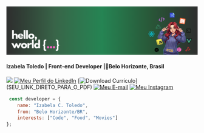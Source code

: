 #

![](hello-world-banner)

#### Izabela Toledo | Front-end Developer |📍Belo Horizonte, Brasil
![](https://komarev.com/ghpvc/?username=belatoledo&color=ff69b4&style=square&label=profile+views)
[![Meu Perfil do LinkedIn](https://img.shields.io/badge/follow_me_on_linkedIn-0077B5?style=square&logo=linkedin&logoColor=white)](https://www.linkedin.com/in/izabela-toledo/) 
[![Download Currículo](https://img.shields.io/badge/download_my_curriculum_(PT_BR)-20B2AA?style=square&logo=file-pdf&logoColor=white)](SEU_LINK_DIRETO_PARA_O_PDF)
[![Meu E-mail](https://img.shields.io/badge/send_me_a_email-c14438?style=square&logo=mail&logoColor=white)](mailto:it.amancio@gmail.com)
[![Meu Instagram](https://img.shields.io/badge/my_studygram-E4405F?style=square&logo=instagam&logoColor=white)](https://www.instagram.com/devbells/)

```javascript
 const developer = {
    name: "Izabela C. Toledo",
    from: "Belo Horizonte/BR",
    interests: ["Code", "Food", "Movies"]
};
```

